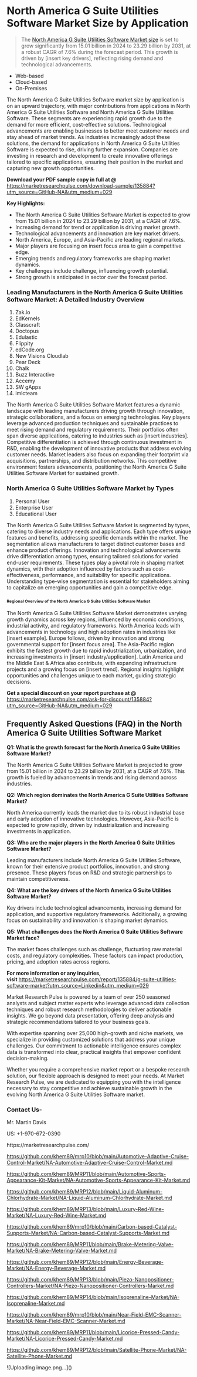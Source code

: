 <h1>North America G Suite Utilities Software Market&nbsp;Size by Application</h1><blockquote><p>The <a href="https://marketresearchpulse.com/download-sample/135884?utm_source=GitHub-NA&amp;utm_medium=029">North America G Suite Utilities Software Market size</a> is set to grow significantly from 15.01 billion in 2024 to 23.29 billion by 2031, at a robust CAGR of 7.6% during the forecast period. This growth is driven by [insert key drivers], reflecting rising demand and technological advancements.</p></blockquote><ul><li>Web-based<li> Cloud-based<li> On-Premises</li></ul><p>The North America G Suite Utilities Software market size by application is on an upward trajectory, with major contributions from applications in North America G Suite Utilities Software and North America G Suite Utilities Software. These segments are experiencing rapid growth due to the demand for more efficient, cost-effective solutions. Technological advancements are enabling businesses to better meet customer needs and stay ahead of market trends. As industries increasingly adopt these solutions, the demand for applications in North America G Suite Utilities Software is expected to rise, driving further expansion. Companies are investing in research and development to create innovative offerings tailored to specific applications, ensuring their position in the market and capturing new growth opportunities.</p><p><strong>Download your PDF sample copy in full at @ </strong><a href="https://marketresearchpulse.com/download-sample/135884?utm_source=GitHub-NA&amp;utm_medium=029">https://marketresearchpulse.com/download-sample/135884?utm_source=GitHub-NA&amp;utm_medium=029</a></p><p><strong>Key Highlights: </strong></p><ul><li>The North America G Suite Utilities Software Market is expected to grow from 15.01 billion in 2024 to 23.29 billion by 2031, at a CAGR of 7.6%.</li><li>Increasing demand for trend or application is driving market growth.</li><li>Technological advancements and innovation are key market drivers.</li><li>North America, Europe, and Asia-Pacific are leading regional markets.</li><li>Major players are focusing on insert focus area to gain a competitive edge.</li><li>Emerging trends and regulatory frameworks are shaping market dynamics.</li><li>Key challenges include challenge, influencing growth potential.</li><li>Strong growth is anticipated in sector over the forecast period.</li></ul><h3>Leading Manufacturers in the North America G Suite Utilities Software Market: A Detailed Industry Overview</h3><ol><li>Zak.io</li><li>EdKernels</li><li>Classcraft</li><li>Doctopus</li><li>Edulastic</li><li>Flippity</li><li>edCode.org</li><li>New Visions Cloudlab</li><li>Pear Deck</li><li>Chalk</li><li>Buzz Interactive</li><li>Accemy</li><li>SW gApps</li><li>imlcteam</li></ol><div class="flex max-w-full flex-col flex-grow"><div class="min-h-8 text-message flex w-full flex-col items-end gap-2 whitespace-normal break-words [.text-message+&amp;]:mt-5" dir="auto" data-message-author-role="assistant" data-message-id="fd8432e4-4910-450d-b182-61b7bfb0a01f" data-message-model-slug="gpt-4o"><div class="flex w-full flex-col gap-1 empty:hidden first:pt-[3px]"><div class="markdown prose w-full break-words dark:prose-invert light"><p>The North America G Suite Utilities Software Market features a dynamic landscape with leading manufacturers driving growth through innovation, strategic collaborations, and a focus on emerging technologies. Key players leverage advanced production techniques and sustainable practices to meet rising demand and regulatory requirements. Their portfolios often span diverse applications, catering to industries such as [insert industries]. Competitive differentiation is achieved through continuous investment in R&amp;D, enabling the development of innovative products that address evolving customer needs. Market leaders also focus on expanding their footprint via acquisitions, partnerships, and distribution networks. This competitive environment fosters advancements, positioning the North America G Suite Utilities Software Market for sustained growth.</p></div></div></div></div><h3>North America G Suite Utilities Software Market by Types</h3><ol><li>Personal User<li> Enterprise User<li> Educational User</li></ol><div class="flex max-w-full flex-col flex-grow"><div class="min-h-8 text-message flex w-full flex-col items-end gap-2 whitespace-normal break-words [.text-message+&amp;]:mt-5" dir="auto" data-message-author-role="assistant" data-message-id="084470be-0bb7-4664-bddf-5156b4f41249" data-message-model-slug="gpt-4o-mini"><div class="flex w-full flex-col gap-1 empty:hidden first:pt-[3px]"><div class="markdown prose w-full break-words dark:prose-invert light"><p>The North America G Suite Utilities Software Market is segmented by types, catering to diverse industry needs and applications. Each type offers unique features and benefits, addressing specific demands within the market. The segmentation allows manufacturers to target distinct customer bases and enhance product offerings. Innovation and technological advancements drive differentiation among types, ensuring tailored solutions for varied end-user requirements. These types play a pivotal role in shaping market dynamics, with their adoption influenced by factors such as cost-effectiveness, performance, and suitability for specific applications. Understanding type-wise segmentation is essential for stakeholders aiming to capitalize on emerging opportunities and gain a competitive edge.</p></div></div></div></div><h3><span style="font-size: 11px;">Regional Overview of the North America G Suite Utilities Software Market</span></h3><div class="flex max-w-full flex-col flex-grow"><div class="min-h-8 text-message flex w-full flex-col items-end gap-2 whitespace-normal break-words [.text-message+&amp;]:mt-5" dir="auto" data-message-author-role="assistant" data-message-id="e9038762-ce64-4e30-91c9-9bd413514231" data-message-model-slug="gpt-4o-mini"><div class="flex w-full flex-col gap-1 empty:hidden first:pt-[3px]"><div class="markdown prose w-full break-words dark:prose-invert light"><p>The North America G Suite Utilities Software Market demonstrates varying growth dynamics across key regions, influenced by economic conditions, industrial activity, and regulatory frameworks. North America leads with advancements in technology and high adoption rates in industries like [insert example]. Europe follows, driven by innovation and strong governmental support for [insert focus area]. The Asia-Pacific region exhibits the fastest growth due to rapid industrialization, urbanization, and increasing investments in [insert industry/application]. Latin America and the Middle East &amp; Africa also contribute, with expanding infrastructure projects and a growing focus on [insert trend]. Regional insights highlight opportunities and challenges unique to each market, guiding strategic decisions.</p></div></div></div></div><p><strong>Get a special discount on your report purchase at @ </strong><a href="https://marketresearchpulse.com/ask-for-discount/135884?utm_source=GitHub-NA&amp;utm_medium=029">https://marketresearchpulse.com/ask-for-discount/135884?utm_source=GitHub-NA&amp;utm_medium=029</a></p><h2>Frequently Asked Questions (FAQ) in the North America G Suite Utilities Software Market</h2><p><strong>Q1: What is the growth forecast for the North America G Suite Utilities Software Market?</strong></p><p>The North America G Suite Utilities Software Market is projected to grow from 15.01 billion in 2024 to 23.29 billion by 2031, at a CAGR of 7.6%. This growth is fueled by advancements in trends and rising demand across industries.</p><p><strong>Q2: Which region dominates the North America G Suite Utilities Software Market?</strong></p><p>North America currently leads the market due to its robust industrial base and early adoption of innovative technologies. However, Asia-Pacific is expected to grow rapidly, driven by industrialization and increasing investments in application.</p><p><strong>Q3: Who are the major players in the North America G Suite Utilities Software Market?</strong></p><p>Leading manufacturers include North America G Suite Utilities Software, known for their extensive product portfolios, innovation, and strong presence. These players focus on R&amp;D and strategic partnerships to maintain competitiveness.</p><p><strong>Q4: What are the key drivers of the North America G Suite Utilities Software Market?</strong></p><p>Key drivers include technological advancements, increasing demand for application, and supportive regulatory frameworks. Additionally, a growing focus on sustainability and innovation is shaping market dynamics.</p><p><strong>Q5: What challenges does the North America G Suite Utilities Software Market face?</strong></p><p>The market faces challenges such as challenge, fluctuating raw material costs, and regulatory complexities. These factors can impact production, pricing, and adoption rates across regions.</p><p><strong>For more information or any inquiries, visit&nbsp;</strong><a href="https://marketresearchpulse.com/report/135884/g-suite-utilities-software-market?utm_source=Linkedin&utm_medium=029">https://marketresearchpulse.com/report/135884/g-suite-utilities-software-market?utm_source=Linkedin&utm_medium=029</a></p><p>Market Research Pulse is powered by a team of over 250 seasoned analysts and subject matter experts who leverage advanced data collection techniques and robust research methodologies to deliver actionable insights. We go beyond data presentation, offering deep analysis and strategic recommendations tailored to your business goals.</p><p>With expertise spanning over 25,000 high-growth and niche markets, we specialize in providing customized solutions that address your unique challenges. Our commitment to actionable intelligence ensures complex data is transformed into clear, practical insights that empower confident decision-making.</p><p>Whether you require a comprehensive market report or a bespoke research solution, our flexible approach is designed to meet your needs. At Market Research Pulse, we are dedicated to equipping you with the intelligence necessary to stay competitive and achieve sustainable growth in the evolving North America G Suite Utilities Software market.</p><h3><strong>Contact Us-</strong></h3><p>Mr. Martin Davis</p><p>US: +1-970-672-0390</p><p>https://marketresearchpulse.com/</p><p><a href="https://github.com/khem89/mrp10/blob/main/Automotive-Adaptive-Cruise-Control-Market/NA-Automotive-Adaptive-Cruise-Control-Market.md">https://github.com/khem89/mrp10/blob/main/Automotive-Adaptive-Cruise-Control-Market/NA-Automotive-Adaptive-Cruise-Control-Market.md</a></p><p><a href="https://github.com/khem89/MRP11/blob/main/Automotive-Sports-Appearance-Kit-Market/NA-Automotive-Sports-Appearance-Kit-Market.md">https://github.com/khem89/MRP11/blob/main/Automotive-Sports-Appearance-Kit-Market/NA-Automotive-Sports-Appearance-Kit-Market.md</a></p><p><a href="https://github.com/khem89/MRP12/blob/main/Liquid-Aluminum-Chlorhydrate-Market/NA-Liquid-Aluminum-Chlorhydrate-Market.md">https://github.com/khem89/MRP12/blob/main/Liquid-Aluminum-Chlorhydrate-Market/NA-Liquid-Aluminum-Chlorhydrate-Market.md</a></p><p><a href="https://github.com/khem89/MRP13/blob/main/Luxury-Red-Wine-Market/NA-Luxury-Red-Wine-Market.md">https://github.com/khem89/MRP13/blob/main/Luxury-Red-Wine-Market/NA-Luxury-Red-Wine-Market.md</a></p><p><a href="https://github.com/khem89/mrp10/blob/main/Carbon-based-Catalyst-Supports-Market/NA-Carbon-based-Catalyst-Supports-Market.md">https://github.com/khem89/mrp10/blob/main/Carbon-based-Catalyst-Supports-Market/NA-Carbon-based-Catalyst-Supports-Market.md</a></p><p><a href="https://github.com/khem89/MRP11/blob/main/Brake-Metering-Valve-Market/NA-Brake-Metering-Valve-Market.md">https://github.com/khem89/MRP11/blob/main/Brake-Metering-Valve-Market/NA-Brake-Metering-Valve-Market.md</a></p><p><a href="https://github.com/khem89/MRP12/blob/main/Energy-Beverage-Market/NA-Energy-Beverage-Market.md">https://github.com/khem89/MRP12/blob/main/Energy-Beverage-Market/NA-Energy-Beverage-Market.md</a></p><p><a href="https://github.com/khem89/MRP13/blob/main/Piezo-Nanopositioner-Controllers-Market/NA-Piezo-Nanopositioner-Controllers-Market.md">https://github.com/khem89/MRP13/blob/main/Piezo-Nanopositioner-Controllers-Market/NA-Piezo-Nanopositioner-Controllers-Market.md</a></p><p><a href="https://github.com/khem89/MRP14/blob/main/Isoprenaline-Market/NA-Isoprenaline-Market.md">https://github.com/khem89/MRP14/blob/main/Isoprenaline-Market/NA-Isoprenaline-Market.md</a></p><p><a href="https://github.com/khem89/mrp10/blob/main/Near-Field-EMC-Scanner-Market/NA-Near-Field-EMC-Scanner-Market.md">https://github.com/khem89/mrp10/blob/main/Near-Field-EMC-Scanner-Market/NA-Near-Field-EMC-Scanner-Market.md</a></p><p><a href="https://github.com/khem89/MRP11/blob/main/Licorice-Pressed-Candy-Market/NA-Licorice-Pressed-Candy-Market.md">https://github.com/khem89/MRP11/blob/main/Licorice-Pressed-Candy-Market/NA-Licorice-Pressed-Candy-Market.md</a></p><p><a href="https://github.com/khem89/MRP12/blob/main/Satellite-Phone-Market/NA-Satellite-Phone-Market.md">https://github.com/khem89/MRP12/blob/main/Satellite-Phone-Market/NA-Satellite-Phone-Market.md</a></p>
![Uploading image.png…]()
